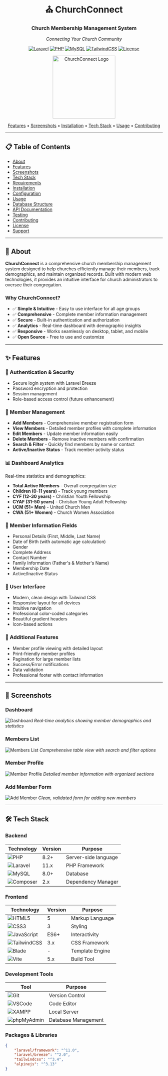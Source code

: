 <div align="center">
  
# ⛪ ChurchConnect

### Church Membership Management System

_Connecting Your Church Community_

[![Laravel](https://img.shields.io/badge/Laravel-11.x-FF2D20?style=for-the-badge&logo=laravel&logoColor=white)](https://laravel.com)
[![PHP](https://img.shields.io/badge/PHP-8.2+-777BB4?style=for-the-badge&logo=php&logoColor=white)](https://php.net)
[![MySQL](https://img.shields.io/badge/MySQL-8.0-4479A1?style=for-the-badge&logo=mysql&logoColor=white)](https://mysql.com)
[![TailwindCSS](https://img.shields.io/badge/Tailwind-3.x-38B2AC?style=for-the-badge&logo=tailwind-css&logoColor=white)](https://tailwindcss.com)
[![License](https://img.shields.io/badge/License-MIT-green.svg?style=for-the-badge)](LICENSE)

<img src="https://img.icons8.com/color/200/church.png" alt="ChurchConnect Logo" width="200"/>

[Features](#-features) • [Screenshots](#-screenshots) • [Installation](#-installation) • [Tech Stack](#-tech-stack) • [Usage](#-usage) • [Contributing](#-contributing)

---

</div>

## 📋 Table of Contents

-   [About](#-about)
-   [Features](#-features)
-   [Screenshots](#-screenshots)
-   [Tech Stack](#-tech-stack)
-   [Requirements](#-requirements)
-   [Installation](#-installation)
-   [Configuration](#-configuration)
-   [Usage](#-usage)
-   [Database Structure](#-database-structure)
-   [API Documentation](#-api-documentation)
-   [Testing](#-testing)
-   [Contributing](#-contributing)
-   [License](#-license)
-   [Support](#-support)

---

## 🌟 About

**ChurchConnect** is a comprehensive church membership management system designed to help churches efficiently manage their members, track demographics, and maintain organized records. Built with modern web technologies, it provides an intuitive interface for church administrators to oversee their congregation.

### Why ChurchConnect?

-   ✅ **Simple & Intuitive** - Easy to use interface for all age groups
-   ✅ **Comprehensive** - Complete member information management
-   ✅ **Secure** - Built-in authentication and authorization
-   ✅ **Analytics** - Real-time dashboard with demographic insights
-   ✅ **Responsive** - Works seamlessly on desktop, tablet, and mobile
-   ✅ **Open Source** - Free to use and customize

---

## ✨ Features

### 🔐 Authentication & Security

-   Secure login system with Laravel Breeze
-   Password encryption and protection
-   Session management
-   Role-based access control (future enhancement)

### 👥 Member Management

-   **Add Members** - Comprehensive member registration form
-   **View Members** - Detailed member profiles with complete information
-   **Edit Members** - Update member information easily
-   **Delete Members** - Remove inactive members with confirmation
-   **Search & Filter** - Quickly find members by name or contact
-   **Active/Inactive Status** - Track member activity status

### 📊 Dashboard Analytics

Real-time statistics and demographics:

-   **Total Active Members** - Overall congregation size
-   **Children (0-11 years)** - Track young members
-   **CYF (12-30 years)** - Christian Youth Fellowship
-   **CYAF (31-50 years)** - Christian Young Adult Fellowship
-   **UCM (51+ Men)** - United Church Men
-   **CWA (51+ Women)** - Church Women Association

### 📝 Member Information Fields

-   Personal Details (First, Middle, Last Name)
-   Date of Birth (with automatic age calculation)
-   Gender
-   Complete Address
-   Contact Number
-   Family Information (Father's & Mother's Name)
-   Membership Date
-   Active/Inactive Status

### 🎨 User Interface

-   Modern, clean design with Tailwind CSS
-   Responsive layout for all devices
-   Intuitive navigation
-   Professional color-coded categories
-   Beautiful gradient headers
-   Icon-based actions

### 📄 Additional Features

-   Member profile viewing with detailed layout
-   Print-friendly member profiles
-   Pagination for large member lists
-   Success/Error notifications
-   Data validation
-   Professional footer with contact information

---

## 📸 Screenshots

### Dashboard

![Dashboard](https://via.placeholder.com/800x450.png?text=Dashboard+Screenshot)
_Real-time analytics showing member demographics and statistics_

### Members List

![Members List](https://via.placeholder.com/800x450.png?text=Members+List+Screenshot)
_Comprehensive table view with search and filter options_

### Member Profile

![Member Profile](https://via.placeholder.com/800x450.png?text=Member+Profile+Screenshot)
_Detailed member information with organized sections_

### Add Member Form

![Add Member](https://via.placeholder.com/800x450.png?text=Add+Member+Screenshot)
_Clean, validated form for adding new members_

---

## 🛠️ Tech Stack

### Backend

| Technology                                                                                         | Version | Purpose              |
| -------------------------------------------------------------------------------------------------- | ------- | -------------------- |
| ![PHP](https://img.shields.io/badge/PHP-777BB4?style=flat&logo=php&logoColor=white)                | 8.2+    | Server-side language |
| ![Laravel](https://img.shields.io/badge/Laravel-FF2D20?style=flat&logo=laravel&logoColor=white)    | 11.x    | PHP Framework        |
| ![MySQL](https://img.shields.io/badge/MySQL-4479A1?style=flat&logo=mysql&logoColor=white)          | 8.0+    | Database             |
| ![Composer](https://img.shields.io/badge/Composer-885630?style=flat&logo=composer&logoColor=white) | 2.x     | Dependency Manager   |

### Frontend

| Technology                                                                                                | Version | Purpose         |
| --------------------------------------------------------------------------------------------------------- | ------- | --------------- |
| ![HTML5](https://img.shields.io/badge/HTML5-E34F26?style=flat&logo=html5&logoColor=white)                 | 5       | Markup Language |
| ![CSS3](https://img.shields.io/badge/CSS3-1572B6?style=flat&logo=css3&logoColor=white)                    | 3       | Styling         |
| ![JavaScript](https://img.shields.io/badge/JavaScript-F7DF1E?style=flat&logo=javascript&logoColor=black)  | ES6+    | Interactivity   |
| ![TailwindCSS](https://img.shields.io/badge/Tailwind-38B2AC?style=flat&logo=tailwind-css&logoColor=white) | 3.x     | CSS Framework   |
| ![Blade](https://img.shields.io/badge/Blade-FF2D20?style=flat&logo=laravel&logoColor=white)               | -       | Template Engine |
| ![Vite](https://img.shields.io/badge/Vite-646CFF?style=flat&logo=vite&logoColor=white)                    | 5.x     | Build Tool      |

### Development Tools

| Tool                                                                                                        | Purpose             |
| ----------------------------------------------------------------------------------------------------------- | ------------------- |
| ![Git](https://img.shields.io/badge/Git-F05032?style=flat&logo=git&logoColor=white)                         | Version Control     |
| ![VSCode](https://img.shields.io/badge/VS%20Code-007ACC?style=flat&logo=visual-studio-code&logoColor=white) | Code Editor         |
| ![XAMPP](https://img.shields.io/badge/XAMPP-FB7A24?style=flat&logo=xampp&logoColor=white)                   | Local Server        |
| ![phpMyAdmin](https://img.shields.io/badge/phpMyAdmin-6C78AF?style=flat&logo=phpmyadmin&logoColor=white)    | Database Management |

### Packages & Libraries

```json
{
    "laravel/framework": "^11.0",
    "laravel/breeze": "^2.0",
    "tailwindcss": "^3.4",
    "alpinejs": "^3.13"
}
```
